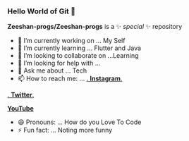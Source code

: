 ### Hello World of Git 👋


**Zeeshan-progs/Zeeshan-progs** is a ✨ _special_ ✨ repository 


- 🔭 I’m currently working on ... My Self
- 🌱 I’m currently learning ... Flutter and Java
- 👯 I’m looking to collaborate on ...Learning  
- 🤔 I’m looking for help with ...
- 💬 Ask me about ... Tech 
- 📫 How to reach me: ... 
[.   **Instagram**.  ](https://www.instagram.com/codewithnix/)

[.   **Twitter**.    ](https://twitter.com/zeeshan_iqbal_)

[    **YouTube**     ](https://www.youtube.com/channel/UCiBY18oLz7AyzZIzL3QrxwQ)

- 😄 Pronouns: ...  How do you Love To Code  
- ⚡ Fun fact: ... Noting more funny 
